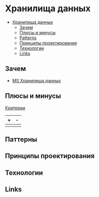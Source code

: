 # Хранилища данных

- [Хранилища данных](#хранилища-данных)
  - [Зачем](#зачем)
  - [Плюсы и минусы](#плюсы-и-минусы)
  - [Patterns](#patterns)
  - [Принципы проектирования](#принципы-проектирования)
  - [Технологии](#технологии)
  - [Links](#links)

## Зачем

* [MS Хранилища данных](https://docs.microsoft.com/ru-ru/azure/architecture/guide/technology-choices/data-store-overview)

## Плюсы и минусы

[Критерии](arch.criteria.md)

| + | - |
| - | - |
|  |  |

## Паттерны

## Принципы проектирования

## Технологии

## Links

